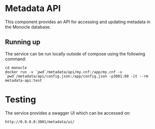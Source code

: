 # Metadata API
This component provides an API for accessing and updating metadata in the Monocle database.

## Running up
The service can be run locally outside of compose using the following command:
```
cd monocle
docker run -v `pwd`/metadata/api/my.cnf:/app/my.cnf -v `pwd`/metadata/api/config.json:/app/config.json -p3001:80 -it --rm metadata-api:test
```

# Testing
The service provides a swagger UI which can be accessed on:
```
http://0.0.0.0:3001/metadata/ui/
```
